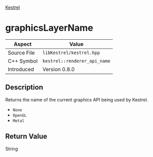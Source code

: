 [Kestrel](index.md)
# graphicsLayerName
| Aspect | Value |
| --- | --- |
| Source File | `libKestrel/kestrel.hpp` |
| C++ Symbol | `kestrel::renderer_api_name` |
| Introduced | Version 0.8.0 |
## Description
Returns the name of the current graphics API being used by Kestrel.
- `None`
- `OpenGL`
- `Metal`
## Return Value
String
